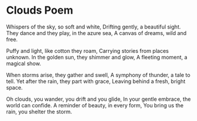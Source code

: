 # Clouds Poem

Whispers of the sky, so soft and white,
Drifting gently, a beautiful sight.
They dance and they play, in the azure sea,
A canvas of dreams, wild and free.

Puffy and light, like cotton they roam,
Carrying stories from places unknown.
In the golden sun, they shimmer and glow,
A fleeting moment, a magical show.

When storms arise, they gather and swell,
A symphony of thunder, a tale to tell.
Yet after the rain, they part with grace,
Leaving behind a fresh, bright space.

Oh clouds, you wander, you drift and you glide,
In your gentle embrace, the world can confide.
A reminder of beauty, in every form,
You bring us the rain, you shelter the storm.
